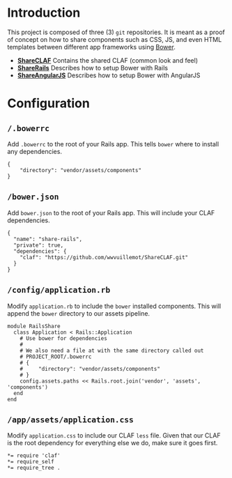 Introduction
======

This project is composed of three (3) `git` repositories.  It is meant as a
proof of concept on how to share components such as CSS, JS, and even HTML
templates between different app frameworks using [Bower](http://bower.io).

  * **[ShareCLAF](http://github.com/wwvuillemot/ShareCLAF)** Contains the shared CLAF (common look and feel)
  * **[ShareRails](http://github.com/wwvuillemot/ShareRails)** Describes how to setup Bower with Rails
  * **[ShareAngularJS](http://github.com/wwvuillemot/ShareAngularJS)** Describes how to setup Bower with AngularJS

Configuration
=======

`/.bowerrc`
----------

Add `.bowerrc` to the root of your Rails app.  This tells `bower` where to install
any dependencies.

    {
        "directory": "vendor/assets/components"
    }

`/bower.json`
----------

Add `bower.json` to the root of your Rails app.  This will include your CLAF
dependencies.

    {
      "name": "share-rails",
      "private": true,
      "dependencies": {
        "claf": "https://github.com/wwvuillemot/ShareCLAF.git"
      }
    }

`/config/application.rb`
----------

Modify `application.rb` to include the `bower` installed components.  This will
append the `bower` directory to our assets pipeline.

    module RailsShare
      class Application < Rails::Application
        # Use bower for dependencies
        #
        # We also need a file at with the same directory called out
        # PROJECT_ROOT/.bowerrc
        # {
        #     "directory": "vendor/assets/components"
        # }
        config.assets.paths << Rails.root.join('vendor', 'assets', 'components')
      end
    end

`/app/assets/application.css`
----------

Modify `application.css` to include our CLAF `less` file.  Given that our CLAF
is the root dependency for everything else we do, make sure it goes first.

    *= require 'claf'
    *= require_self
    *= require_tree .
